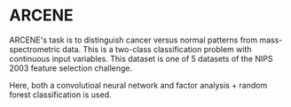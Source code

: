 # ARCENE
ARCENE's task is to distinguish cancer versus normal patterns from mass-spectrometric data. This is a two-class classification problem with continuous input variables. This dataset is one of 5 datasets of the NIPS 2003 feature selection challenge.

Here, both a convolutioal neural network and factor analysis + random forest classification is used.
